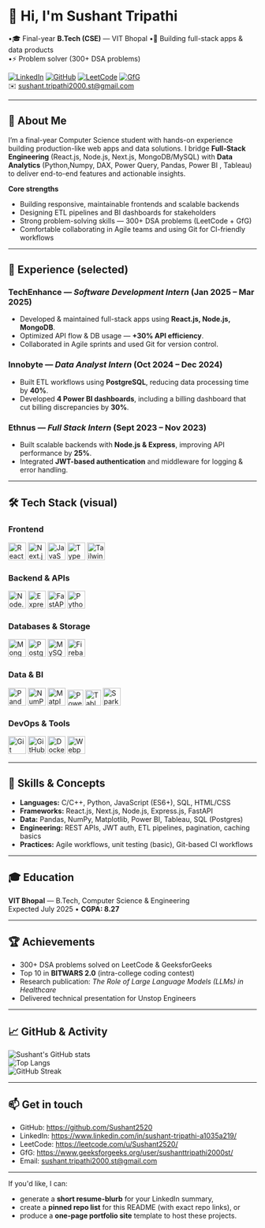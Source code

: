 # 👋 Hi, I'm Sushant Tripathi

•🎓 Final-year **B.Tech (CSE)** — VIT Bhopal 
•🔭 Building full-stack apps & data products  
•⚡ Problem solver (300+ DSA problems)

[![LinkedIn](https://img.shields.io/badge/LinkedIn-0A66C2?style=for-the-badge&logo=linkedin&logoColor=white)](https://www.linkedin.com/in/sushant-tripathi-a1035a219/) 
[![GitHub](https://img.shields.io/badge/GitHub-181717?style=for-the-badge&logo=github&logoColor=white)](https://github.com/Sushant2520) 
[![LeetCode](https://img.shields.io/badge/LeetCode-FFA116?style=for-the-badge&logo=leetcode&logoColor=white)](https://leetcode.com/u/Sushant2520/) 
[![GfG](https://img.shields.io/badge/GeeksforGeeks-2F8D46?style=for-the-badge&logo=geeksforgeeks&logoColor=white)](https://www.geeksforgeeks.org/user/sushanttripathi2000st/)  
✉️  [sushant.tripathi2000.st@gmail.com](mailto:sushant.tripathi2000.st@gmail.com)  

---

## 🚀 About Me
I’m a final-year Computer Science student with hands-on experience building production-like web apps and data solutions. I bridge **Full-Stack Engineering** (React.js, Node.js, Next.js, MongoDB/MySQL) with **Data Analytics** (Python,Numpy, DAX, Power Query, Pandas, Power BI , Tableau) to deliver end-to-end features and actionable insights.

**Core strengths**
- Building responsive, maintainable frontends and scalable backends  
- Designing ETL pipelines and BI dashboards for stakeholders  
- Strong problem-solving skills — 300+ DSA problems (LeetCode + GfG)  
- Comfortable collaborating in Agile teams and using Git for CI-friendly workflows

---

## 💼 Experience (selected)
### TechEnhance — *Software Development Intern* (Jan 2025 – Mar 2025)  
- Developed & maintained full-stack apps using **React.js, Node.js, MongoDB**.  
- Optimized API flow & DB usage — **+30% API efficiency**.  
- Collaborated in Agile sprints and used Git for version control.

### Innobyte  — *Data Analyst Intern* (Oct 2024 – Dec 2024)  
- Built ETL workflows using **PostgreSQL**, reducing data processing time by **40%**.  
- Developed **4 Power BI dashboards**, including a billing dashboard that cut billing discrepancies by **30%**.

### Ethnus — *Full Stack Intern* (Sept 2023 – Nov 2023)  
- Built scalable backends with **Node.js & Express**, improving API performance by **25%**.  
- Integrated **JWT-based authentication** and middleware for logging & error handling.


---

## 🛠️ Tech Stack (visual)

### Frontend
<p align="left">
  <img src="https://cdn.jsdelivr.net/gh/devicons/devicon/icons/react/react-original.svg" width="36" height="36" alt="React" />
  <img src="https://cdn.jsdelivr.net/gh/devicons/devicon/icons/nextjs/nextjs-original.svg" width="36" height="36" alt="Next.js" />
  <img src="https://cdn.jsdelivr.net/gh/devicons/devicon/icons/javascript/javascript-original.svg" width="36" height="36" alt="JavaScript" />
  <img src="https://cdn.jsdelivr.net/gh/devicons/devicon/icons/typescript/typescript-original.svg" width="36" height="36" alt="TypeScript" />
  <img src="https://cdn.jsdelivr.net/gh/devicons/devicon/icons/tailwindcss/tailwindcss-plain.svg" width="36" height="36" alt="Tailwind CSS" />
</p>

### Backend & APIs
<p align="left">
  <img src="https://cdn.jsdelivr.net/gh/devicons/devicon/icons/nodejs/nodejs-original.svg" width="36" height="36" alt="Node.js" />
  <img src="https://cdn.jsdelivr.net/gh/devicons/devicon/icons/express/express-original.svg" width="36" height="36" alt="Express" />
  <img src="https://cdn.jsdelivr.net/gh/devicons/devicon/icons/fastapi/fastapi-original.svg" width="36" height="36" alt="FastAPI" />
  <img src="https://cdn.jsdelivr.net/gh/devicons/devicon/icons/python/python-original.svg" width="36" height="36" alt="Python" />
</p>

### Databases & Storage
<p align="left">
  <img src="https://cdn.jsdelivr.net/gh/devicons/devicon/icons/mongodb/mongodb-original.svg" width="36" height="36" alt="MongoDB" />
  <img src="https://cdn.jsdelivr.net/gh/devicons/devicon/icons/postgresql/postgresql-original.svg" width="36" height="36" alt="Postgres" />
  <img src="https://cdn.jsdelivr.net/gh/devicons/devicon/icons/mysql/mysql-original.svg" width="36" height="36" alt="MySQL" />
  <img src="https://cdn.jsdelivr.net/gh/devicons/devicon/icons/firebase/firebase-plain.svg" width="36" height="36" alt="Firebase" />
</p>

### Data & BI
<p align="left">
  <img src="https://cdn.jsdelivr.net/gh/devicons/devicon/icons/pandas/pandas-original.svg" width="36" height="36" alt="Pandas" />
  <img src="https://cdn.jsdelivr.net/gh/devicons/devicon/icons/numpy/numpy-original.svg" width="36" height="36" alt="NumPy" />
  <img src="https://cdn.jsdelivr.net/gh/devicons/devicon/icons/matplotlib/matplotlib-original.svg" width="36" height="36" alt="Matplotlib" />
  <img src="https://img.shields.io/badge/PowerBI-F2C811?style=for-the-badge&logo=Power%20BI&logoColor=black" height="32" alt="Power BI" />
  <img src="https://img.shields.io/badge/Tableau-E97627?style=for-the-badge&logo=Tableau&logoColor=white" height="32" alt="Tableau" />
  <img src="https://cdn.jsdelivr.net/gh/devicons/devicon/icons/spark/spark-original.svg" width="36" height="36" alt="Spark" />
</p>

### DevOps & Tools
<p align="left">
  <img src="https://cdn.jsdelivr.net/gh/devicons/devicon/icons/git/git-original.svg" width="36" height="36" alt="Git" />
  <img src="https://cdn.jsdelivr.net/gh/devicons/devicon/icons/github/github-original.svg" width="36" height="36" alt="GitHub" />
  <img src="https://cdn.jsdelivr.net/gh/devicons/devicon/icons/docker/docker-original.svg" width="36" height="36" alt="Docker" />
  <img src="https://cdn.jsdelivr.net/gh/devicons/devicon/icons/webpack/webpack-original.svg" width="36" height="36" alt="Webpack" />
</p>

---

## 🔧 Skills & Concepts
- **Languages:** C/C++, Python, JavaScript (ES6+), SQL, HTML/CSS  
- **Frameworks:** React.js, Next.js, Node.js, Express.js, FastAPI  
- **Data:** Pandas, NumPy, Matplotlib, Power BI, Tableau, SQL (Postgres)  
- **Engineering:** REST APIs, JWT auth, ETL pipelines, pagination, caching basics  
- **Practices:** Agile workflows, unit testing (basic), Git-based CI workflows

---

## 🎓 Education
**VIT Bhopal** — B.Tech, Computer Science & Engineering  
Expected July 2025 • **CGPA: 8.27**

---

## 🏆 Achievements
- 300+ DSA problems solved on LeetCode & GeeksforGeeks  
- Top 10 in **BITWARS 2.0** (intra-college coding contest)  
- Research publication: *The Role of Large Language Models (LLMs) in Healthcare*  
- Delivered technical presentation for Unstop Engineers

---

## 📈 GitHub & Activity
![Sushant's GitHub stats](https://github-readme-stats.vercel.app/api?username=Sushant2520&show_icons=true&theme=radical)  
![Top Langs](https://github-readme-stats.vercel.app/api/top-langs/?username=Sushant2520&layout=compact&theme=radical)  
![GitHub Streak](https://github-readme-streak-stats.herokuapp.com/?user=Sushant2520&theme=radical)

---

## 📫 Get in touch
- GitHub: https://github.com/Sushant2520  
- LinkedIn: https://www.linkedin.com/in/sushant-tripathi-a1035a219/  
- LeetCode: https://leetcode.com/u/Sushant2520/  
- GfG: https://www.geeksforgeeks.org/user/sushanttripathi2000st/  
- Email: sushant.tripathi2000.st@gmail.com

---

If you'd like, I can:
- generate a **short resume-blurb** for your LinkedIn summary,  
- create a **pinned repo list** for this README (with exact repo links), or  
- produce a **one-page portfolio site** template to host these projects.  
